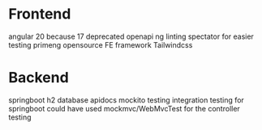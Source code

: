 # Frontend

angular 20 because 17 deprecated
openapi
ng linting
spectator for easier testing
primeng opensource FE framework
Tailwindcss

# Backend
springboot
h2 database
apidocs
mockito testing
integration testing for springboot
could have used mockmvc/WebMvcTest for the controller testing


